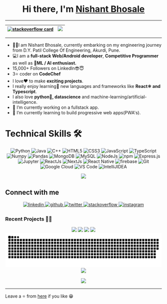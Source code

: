 <h1 align="center">Hi there, I'm <a target="_blank" href="https://nishant-bhosale.netlify.app/">Nishant Bhosale</a>
<!--  <img src="https://github.com/ABSphreak/ABSphreak/blob/master/gifs/Hi.gif" width="30px"/> -->
</h1>

---

|[![stackoverflow card](https://readme-components.vercel.app/api?component=stackoverflow&stackoverflowid=16058244)](https://stackoverflow.com/users/16058244/nishant-bhosale) |<img src="https://github-readme-streak-stats.herokuapp.com/?&user=Nishant-Bhosale"/>|
|---|---|
 
 ---
 
- 👨‍🎓I am Nishant Bhosale, currently embarking on my engineering journey from D.Y. Patil College Of Engineering, Akurdi, Pune.<br/>
- 💻I am a **full-stack Web/Android developer**, **Competitive Programmer** as well as 📱**ML / AI enthusiast.**<br/>
- 15,000+ Followers on LinkedIn😎😇
- 3⭐ coder on **CodeChef**<br/>
- I love❤ to make **exciting projects**. <br/>
- I really enjoy learning🚀 new languages and frameworks like **React⚛ and Typescript**.<br/>
- I also love **python🐍, datascience** and machine-learning/artificial-intelligence.<br/>
- 🔭 I’m currently working on a fullstack app.<br/>
- 🌱 I’m currently learning to build progressive web apps(PWA's).<br/>

<h1>Technical Skills 🛠</h1>

<p align="center"> 
 <img alt="Python" src="https://img.shields.io/badge/python-%2314354C.svg?style=for-the-badge&logo=python&logoColor=white"/>
 <img alt="Java" src="https://img.shields.io/badge/java-%23ED8B00.svg?&style=for-the-badge&logo=java&logoColor=white" />
  <img alt="C++" src="https://img.shields.io/badge/c++-%23ED8B00.svg?&style=for-the-badge&logo=C++&logoColor=red" />
<img alt="HTML5" src="https://img.shields.io/badge/html5-%23E34F26.svg?&style=for-the-badge&logo=html5&logoColor=white" />
 <img alt="CSS3" src="https://img.shields.io/badge/css3-%231572B6.svg?&style=for-the-badge&logo=css3&logoColor=white" />
 <img alt="JavaScript" src="https://img.shields.io/badge/javascript-%23323330.svg?&style=for-the-badge&logo=javascript&logoColor=%23F7DF1E" />
 <img alt="TypeScript" src="https://img.shields.io/badge/-TypeScript-blue?&style=for-the-badge&logo=typescript&logoColor=white" />
 <img alt="Numpy" src="https://img.shields.io/badge/Numpy-777BB4?style=for-the-badge&logo=numpy&logoColor=white" />
 <img alt="Pandas" src="https://img.shields.io/badge/Pandas-2C2D72?style=for-the-badge&logo=pandas&logoColor=white" />
 <img alt="MongoDB" src="https://img.shields.io/badge/MongoDB-lightgreen?style=for-the-badge&logo=mongodb&logoColor=4EA94B" />
 <img alt="MySQL" src="https://img.shields.io/badge/MySQL-gray?style=for-the-badge&logo=mysql&logoColor=4EA94B" />
 <img alt="NodeJs" src="https://img.shields.io/badge/Node.js-339933?style=for-the-badge&logo=nodedotjs&logoColor=white" />
    <img alt="npm" src="https://img.shields.io/badge/npm-CB3837?style=for-the-badge&logo=npm&logoColor=white" />
    <img alt="Express.js" src="https://img.shields.io/badge/Express.js-000000?style=for-the-badge&logo=express&logoColor=white" />
    <img alt="Jupyter" src="https://img.shields.io/badge/Jupyter-F37626.svg?&style=for-the-badge&logo=Jupyter&logoColor=white" />
    <img alt="ReactJs" src="https://img.shields.io/badge/React-20232A?style=for-the-badge&logo=react&logoColor=61DAFB" />
     <img alt="NextJs" src="https://img.shields.io/badge/NextJS-20232A?style=for-the-badge&logo=nextjs&logoColor=black" />
     <img alt="React Native" src="https://img.shields.io/badge/ReactNative-20232A?style=for-the-badge&logo=react&logoColor=61DAFB" />
    <img alt="firebase" src="https://img.shields.io/badge/firebase-ffca28?style=for-the-badge&logo=firebase&logoColor=black" />
    <img alt="Git" src="https://img.shields.io/badge/Git-F05032?style=for-the-badge&logo=git&logoColor=white" />
    <img alt="Google Cloud" src="https://img.shields.io/badge/Google_Cloud-4285F4?style=for-the-badge&logo=google-cloud&logoColor=white" />
    <img alt="VS Code" src="https://img.shields.io/badge/Visual_Studio_Code-0078D4?style=for-the-badge&logo=visual%20studio%20code&logoColor=white" />
    <img alt="IntelliJIDEA" src="https://img.shields.io/badge/IntelliJIDEA-000000.svg?style=for-the-badge&logo=intellij-idea&logoColor=white" />
</p>

<div align="center">
   <img src="https://github-readme-stats.vercel.app/api?username=nishant-bhosale&show_icons=true&theme=cobalt"></img>
</div>

## Connect with me  
<div align="center">
 <a href="https://www.linkedin.com/in/nishant-bhosale-6777241b6/" target="_blank">
<img src=https://img.shields.io/badge/linkedin-%231E77B5.svg?&style=for-the-badge&logo=linkedin&logoColor=white alt=linkedin style="margin-bottom: 5px;" />
</a>
<a href="https://github.com/Nishant-Bhosale" target="_blank">
<img src=https://img.shields.io/badge/github-%2324292e.svg?&style=for-the-badge&logo=github&logoColor=white alt=github style="margin-bottom: 5px;" />
</a>
<a href="https://twitter.com/Nishant02914093" target="_blank">
<img src=https://img.shields.io/badge/twitter-%2300acee.svg?&style=for-the-badge&logo=twitter&logoColor=white alt=twitter style="margin-bottom: 5px;" />
</a>
 
 

<a href="https://stackoverflow.com/users/16058244/nishant-bhosale" target="_blank">
<img src=https://img.shields.io/badge/stackoverflow-%23F28032.svg?&style=for-the-badge&logo=stackoverflow&logoColor=white alt=stackoverflow style="margin-bottom: 5px;" />
</a>

<a href="https://www.instagram.com/nishant_bhosale3/" target="_blank">
<img src=https://img.shields.io/badge/instagram-%23000000.svg?&style=for-the-badge&logo=instagram&logoColor=white alt=instagram style="margin-bottom: 5px;" />
</a>
</div>

### Recent Projects 👨‍💻

<div align="center">
<img src="https://github-readme-stats.vercel.app/api/pin/?username=Nishant-Bhosale&repo=TheGamerDiary&show_icons=true&theme=great-gatsby"> 
<img src="https://github-readme-stats.vercel.app/api/pin/?username=Nishant-Bhosale&repo=amazon-clone&show_icons=true&theme=great-gatsby"> 
<img src="https://github-readme-stats.vercel.app/api/pin/?username=Nishant-Bhosale&repo=portfolio&show_icons=true&theme=great-gatsby"> 
<img src="https://github-readme-stats.vercel.app/api/pin/?username=Nishant-Bhosale&repo=MovieApp&show_icons=true&theme=great-gatsby">
</div>
 
<div align="center">
<img src="https://github.com/kothariji/kothariji/blob/master/github-user-contribution.svg"></img>
</div>

<div align="center">
<img src="https://img.shields.io/github/followers/Nishant-Bhosale.svg?style=social&label=Follow"></img>

<img src="https://gpvc.arturio.dev/Nishant-Bhosale"></img>
</div>

---

Leave a ⭐ from [here](https://github.com/Nishant-Bhosale/nishant-bhosale) if you like 😁
